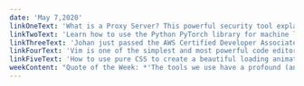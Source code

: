 ```yaml
---
date: 'May 7,2020'
linkOneText: 'What is a Proxy Server? This powerful security tool explained in plain English. (12 minute read): https://www.freecodecamp.org/news/what-is-a-proxy-server-in-english-please/'
linkTwoText: 'Learn how to use the Python PyTorch library for machine learning, using this free in-depth course. (10 hour watch): https://www.freecodecamp.org/news/pytorch-full-course/'
linkThreeText: 'Johan just passed the AWS Certified Developer Associate Exam. He shows you how you can use your lockdown time to earn a professional cloud certification. (6 minute read) https://www.freecodecamp.org/news/how-i-passed-the-aws-certified-developer-associate-exam/'
linkFourText: 'Vim is one of the simplest and most powerful code editors out there. It comes pre-installed on Mac and Linux, and you can easily install it on Windows. Here are some tips for how to learn it and use it to write code faster. (5 minute read): https://www.freecodecamp.org/news/7-vim-tips-that-changed-my-life/'
linkFiveText: 'How to use pure CSS to create a beautiful loading animation for your app. (9 minute read): https://www.freecodecamp.org/news/how-to-use-css-to-create-a-beautiful-loading-animation-for-your-app/'
weekContent: "Quote of the Week: *'The tools we use have a profound (and devious!) influence on our thinking habits, and, therefore, on our thinking abilities.'* — Edsger Dijkstra"
---
```

